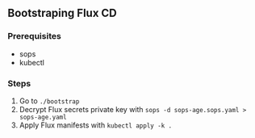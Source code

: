 ## Bootstraping Flux CD
### Prerequisites
- sops
- kubectl

### Steps
1. Go to `./bootstrap`
2. Decrypt Flux secrets private key with `sops -d sops-age.sops.yaml > sops-age.yaml`
3. Apply Flux manifests with `kubectl apply -k .`
